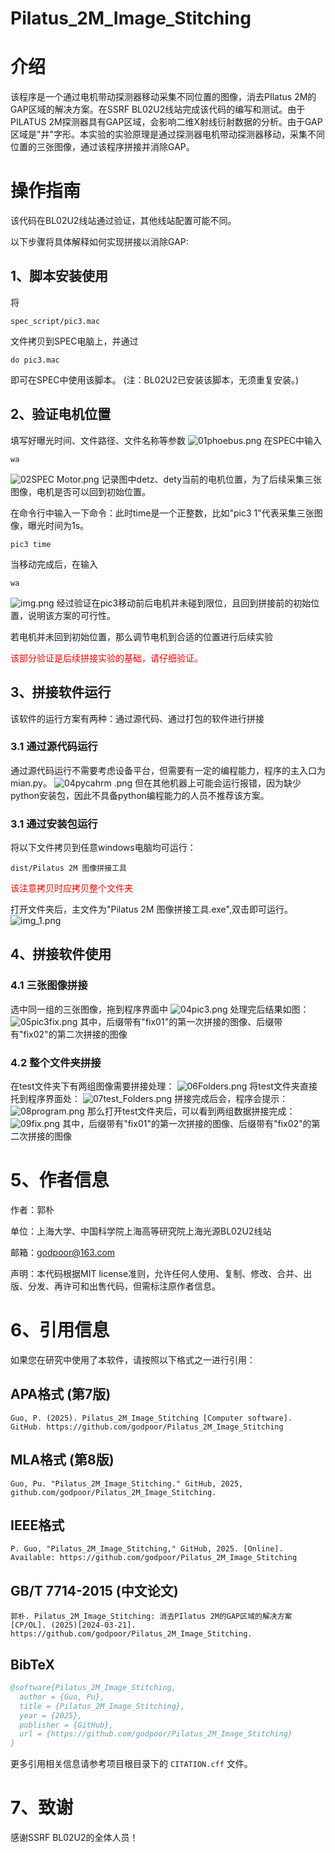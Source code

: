# Pilatus_2M_Image_Stitching

# 介绍

该程序是一个通过电机带动探测器移动采集不同位置的图像，消去PIlatus 2M的GAP区域的解决方案。在SSRF BL02U2线站完成该代码的编写和测试。由于PILATUS 2M探测器具有GAP区域，会影响二维X射线衍射数据的分析。由于GAP区域是"井"字形。本实验的实验原理是通过探测器电机带动探测器移动，采集不同位置的三张图像，通过该程序拼接并消除GAP。
# 操作指南
该代码在BL02U2线站通过验证，其他线站配置可能不同。

以下步骤将具体解释如何实现拼接以消除GAP:
## 1、脚本安装使用
将
```
spec_script/pic3.mac
```
文件拷贝到SPEC电脑上，并通过
```
do pic3.mac
```
即可在SPEC中使用该脚本。
(注：BL02U2已安装该脚本，无须重复安装。)

## 2、验证电机位置
填写好曝光时间、文件路径、文件名称等参数
![01phoebus.png](imgs/01phoebus.png)
在SPEC中输入
```
wa
```
![02SPEC Motor.png](imgs/02SPEC%20Motor.png)
记录图中detz、dety当前的电机位置，为了后续采集三张图像，电机是否可以回到初始位置。

在命令行中输入一下命令：此时time是一个正整数，比如"pic3 1"代表采集三张图像，曝光时间为1s。
```
pic3 time
```
当移动完成后，在输入
```
wa
```
![img.png](imgs/03motor.png)
经过验证在pic3移动前后电机并未碰到限位，且回到拼接前的初始位置，说明该方案的可行性。

若电机并未回到初始位置，那么调节电机到合适的位置进行后续实验

<span style="color:red">该部分验证是后续拼接实验的基础，请仔细验证。</span>

## 3、拼接软件运行
该软件的运行方案有两种：通过源代码、通过打包的软件进行拼接
### 3.1 通过源代码运行
通过源代码运行不需要考虑设备平台，但需要有一定的编程能力，程序的主入口为mian.py。
![04pycahrm .png](imgs/04pycahrm%20.png)
但在其他机器上可能会运行报错，因为缺少python安装包，因此不具备python编程能力的人员不推荐该方案。
### 3.1 通过安装包运行
将以下文件拷贝到任意windows电脑均可运行：

```
dist/Pilatus 2M 图像拼接工具
```
<span style="color:red">该注意拷贝时应拷贝整个文件夹</span>

打开文件夹后，主文件为"Pilatus 2M 图像拼接工具.exe",双击即可运行。
![img_1.png](imgs/05Runnable_path.png)
## 4、拼接软件使用
### 4.1 三张图像拼接
选中同一组的三张图像，拖到程序界面中
![04pic3.png](imgs/06pic3.png)
处理完后结果如图：
![05pic3fix.png](imgs/07pic3fix.png)
其中，后缀带有"fix01"的第一次拼接的图像、后缀带有"fix02"的第二次拼接的图像
### 4.2 整个文件夹拼接
在test文件夹下有两组图像需要拼接处理：
![06Folders.png](imgs/08Folders.png)
将test文件夹直接托到程序界面处：
![07test_Folders.png](imgs/09test_Folders.png)
拼接完成后会，程序会提示：
![08program.png](imgs/10program.png)
那么打开test文件夹后，可以看到两组数据拼接完成：
![09fix.png](imgs/11fix.png)
其中，后缀带有"fix01"的第一次拼接的图像、后缀带有"fix02"的第二次拼接的图像

# 5、作者信息
作者：郭朴

单位：上海大学、中国科学院上海高等研究院上海光源BL02U2线站

邮箱：godpoor@163.com

声明：本代码根据MIT license准则，允许任何人使用、复制、修改、合并、出版、分发、再许可和出售代码，但需标注原作者信息。
# 6、引用信息

如果您在研究中使用了本软件，请按照以下格式之一进行引用：

## APA格式 (第7版)
```
Guo, P. (2025). Pilatus_2M_Image_Stitching [Computer software]. GitHub. https://github.com/godpoor/Pilatus_2M_Image_Stitching
```

## MLA格式 (第8版)
```
Guo, Pu. "Pilatus_2M_Image_Stitching." GitHub, 2025, github.com/godpoor/Pilatus_2M_Image_Stitching.
```

## IEEE格式
```
P. Guo, "Pilatus_2M_Image_Stitching," GitHub, 2025. [Online]. Available: https://github.com/godpoor/Pilatus_2M_Image_Stitching
```

## GB/T 7714-2015 (中文论文)
```
郭朴. Pilatus_2M_Image_Stitching: 消去PIlatus 2M的GAP区域的解决方案[CP/OL]. (2025)[2024-03-21]. https://github.com/godpoor/Pilatus_2M_Image_Stitching.
```

## BibTeX
```bibtex
@software{Pilatus_2M_Image_Stitching,
  author = {Guo, Pu},
  title = {Pilatus_2M_Image_Stitching},
  year = {2025},
  publisher = {GitHub},
  url = {https://github.com/godpoor/Pilatus_2M_Image_Stitching}
}
```

更多引用相关信息请参考项目根目录下的 `CITATION.cff` 文件。

# 7、致谢
感谢SSRF BL02U2的全体人员！
